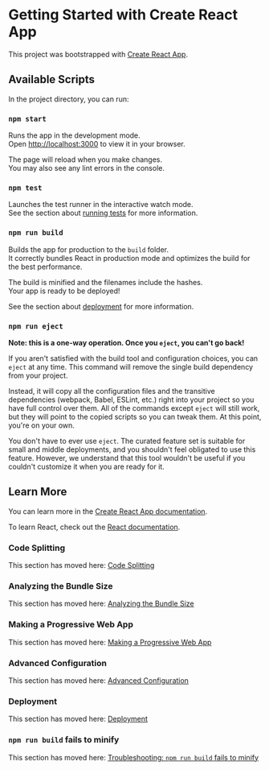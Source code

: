 # Getting Started with Create React App

This project was bootstrapped with [Create React App](https://github.com/facebook/create-react-app).

## Available Scripts

In the project directory, you can run:

### `npm start`

Runs the app in the development mode.  
Open [http://localhost:3000](http://localhost:3000) to view it in your browser.

The page will reload when you make changes.  
You may also see any lint errors in the console.

### `npm test`

Launches the test runner in the interactive watch mode.  
See the section about [running tests](https://facebook.github.io/create-react-app/docs/running-tests) for more information.

### `npm run build`

Builds the app for production to the `build` folder.  
It correctly bundles React in production mode and optimizes the build for the best performance.

The build is minified and the filenames include the hashes.  
Your app is ready to be deployed!

See the section about [deployment](https://facebook.github.io/create-react-app/docs/deployment) for more information.

### `npm run eject`

**Note: this is a one-way operation. Once you `eject`, you can't go back!**

If you aren't satisfied with the build tool and configuration choices, you can `eject` at any time. This command will remove the single build dependency from your project.

Instead, it will copy all the configuration files and the transitive dependencies (webpack, Babel, ESLint, etc.) right into your project so you have full control over them. All of the commands except `eject` will still work, but they will point to the copied scripts so you can tweak them. At this point, you're on your own.

You don't have to ever use `eject`. The curated feature set is suitable for small and middle deployments, and you shouldn't feel obligated to use this feature. However, we understand that this tool wouldn't be useful if you couldn't customize it when you are ready for it.

## Learn More

You can learn more in the [Create React App documentation](https://facebook.github.io/create-react-app/docs/getting-started).

To learn React, check out the [React documentation](https://reactjs.org/).

### Code Splitting

This section has moved here: [Code Splitting](https://facebook.github.io/create-react-app/docs/code-splitting)

### Analyzing the Bundle Size

This section has moved here: [Analyzing the Bundle Size](https://facebook.github.io/create-react-app/docs/analyzing-the-bundle-size)

### Making a Progressive Web App

This section has moved here: [Making a Progressive Web App](https://facebook.github.io/create-react-app/docs/making-a-progressive-web-app)

### Advanced Configuration

This section has moved here: [Advanced Configuration](https://facebook.github.io/create-react-app/docs/advanced-configuration)

### Deployment

This section has moved here: [Deployment](https://facebook.github.io/create-react-app/docs/deployment)

### `npm run build` fails to minify

This section has moved here: [Troubleshooting: `npm run build` fails to minify](https://facebook.github.io/create-react-app/docs/troubleshooting#npm-run-build-fails-to-minify)
